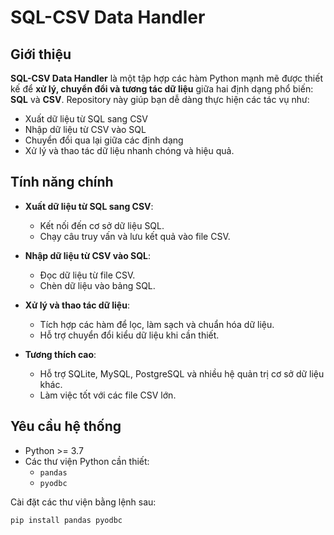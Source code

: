 # SQL-CSV Data Handler

## Giới thiệu

**SQL-CSV Data Handler** là một tập hợp các hàm Python mạnh mẽ được thiết kế để **xử lý, chuyển đổi và tương tác dữ liệu** giữa hai định dạng phổ biến: **SQL** và **CSV**. Repository này giúp bạn dễ dàng thực hiện các tác vụ như:

- Xuất dữ liệu từ SQL sang CSV
- Nhập dữ liệu từ CSV vào SQL
- Chuyển đổi qua lại giữa các định dạng
- Xử lý và thao tác dữ liệu nhanh chóng và hiệu quả.

## Tính năng chính

- **Xuất dữ liệu từ SQL sang CSV**:
  - Kết nối đến cơ sở dữ liệu SQL.
  - Chạy câu truy vấn và lưu kết quả vào file CSV.

- **Nhập dữ liệu từ CSV vào SQL**:
  - Đọc dữ liệu từ file CSV.
  - Chèn dữ liệu vào bảng SQL.

- **Xử lý và thao tác dữ liệu**:
  - Tích hợp các hàm để lọc, làm sạch và chuẩn hóa dữ liệu.
  - Hỗ trợ chuyển đổi kiểu dữ liệu khi cần thiết.

- **Tương thích cao**:
  - Hỗ trợ SQLite, MySQL, PostgreSQL và nhiều hệ quản trị cơ sở dữ liệu khác.
  - Làm việc tốt với các file CSV lớn.

## Yêu cầu hệ thống

- Python >= 3.7
- Các thư viện Python cần thiết:
  - `pandas`
  - `pyodbc`

Cài đặt các thư viện bằng lệnh sau:
```bash
pip install pandas pyodbc
